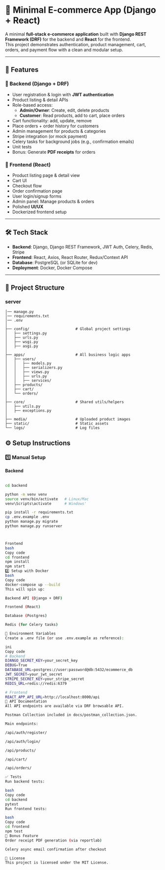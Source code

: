 # 🛒 Minimal E-commerce App (Django + React)

A minimal **full-stack e-commerce application** built with **Django REST Framework (DRF)** for the backend and **React** for the frontend.  
This project demonstrates authentication, product management, cart, orders, and payment flow with a clean and modular setup.  

---

## 🚀 Features

### 🔹 Backend (Django + DRF)
- User registration & login with **JWT authentication**
- Product listing & detail APIs
- Role-based access:
  - **Admin/Owner**: Create, edit, delete products
  - **Customer**: Read products, add to cart, place orders
- Cart functionality: add, update, remove
- Place orders + order history for customers
- Admin management for products & categories
- Stripe integration (or mock payment)
- Celery tasks for background jobs (e.g., confirmation emails)
- Unit tests
- Bonus: Generate **PDF receipts** for orders

### 🔹 Frontend (React)
- Product listing page & detail view
- Cart UI
- Checkout flow
- Order confirmation page
- User login/signup forms
- Admin panel: Manage products & orders
- Polished **UI/UX**
- Dockerized frontend setup

---

## 🛠️ Tech Stack

- **Backend**: Django, Django REST Framework, JWT Auth, Celery, Redis, Stripe
- **Frontend**: React, Axios, React Router, Redux/Context API
- **Database**: PostgreSQL (or SQLite for dev)
- **Deployment**: Docker, Docker Compose

---

## 📂 Project Structure
### server
```server/
│── manage.py
│── requirements.txt
│── .env
│
├── config/                     # Global project settings
│   ├── settings.py
│   ├── urls.py
│   ├── wsgi.py
│   ├── asgi.py
│
├── apps/                       # All business logic apps
│   ├── users/
│   │   ├── models.py
│   │   ├── serializers.py
│   │   ├── views.py
│   │   ├── urls.py
│   │   ├── services/
│   ├── products/
│   ├── cart/
│   └── orders/
│
├── core/                       # Shared utils/helpers
│   ├── utils.py
│   ├── exceptions.py
│
├── media/                      # Uploaded product images
├── static/                     # Static assets
└── logs/                       # Log files
```


## ⚙️ Setup Instructions

### 1️⃣ Manual Setup

#### Backend
```bash

cd backend

python -m venv venv
source venv/bin/activate   # Linux/Mac
venv\Scripts\activate      # Windows'

pip install -r requirements.txt
cp .env.example .env
python manage.py migrate
python manage.py runserver



Frontend
bash
Copy code
cd frontend
npm install
npm start
2️⃣ Setup with Docker
bash
Copy code
docker-compose up --build
This will spin up:

Backend API (Django + DRF)

Frontend (React)

Database (Postgres)

Redis (for Celery tasks)

🔑 Environment Variables
Create a .env file (or use .env.example as reference):

ini
Copy code
# Backend
DJANGO_SECRET_KEY=your_secret_key
DEBUG=True
DATABASE_URL=postgres://user:password@db:5432/ecommerce_db
JWT_SECRET=your_jwt_secret
STRIPE_SECRET_KEY=your_stripe_secret
REDIS_URL=redis://redis:6379

# Frontend
REACT_APP_API_URL=http://localhost:8000/api
📌 API Documentation
All API endpoints are available via DRF browsable API.

Postman Collection included in docs/postman_collection.json.

Main endpoints:

/api/auth/register/

/api/auth/login/

/api/products/

/api/cart/

/api/orders/

✅ Tests
Run backend tests:

bash
Copy code
cd backend
pytest
Run frontend tests:

bash
Copy code
cd frontend
npm test
🎁 Bonus Feature
Order receipt PDF generation (via reportlab)

Celery async email confirmation after checkout

📜 License
This project is licensed under the MIT License.

